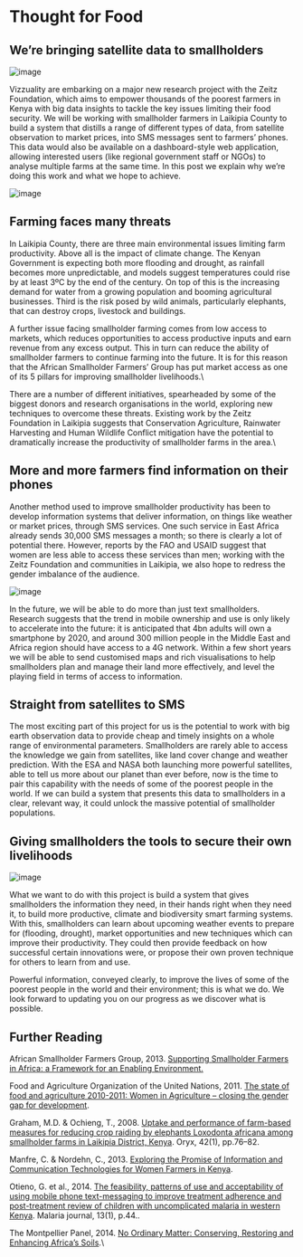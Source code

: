 <!--
slug: thought-for-food
date: Thu Mar 19 2015 13:09:42 GMT+0000 (GMT)
tags: 
title: Thought for Food
id: 114042422481
link: http://blog.vizzuality.com/post/114042422481/thought-for-food
raw: {"blog_name":"vizzuality","id":114042422481,"post_url":"http://blog.vizzuality.com/post/114042422481/thought-for-food","slug":"thought-for-food","type":"text","date":"2015-03-19 13:09:42 GMT","timestamp":1426770582,"state":"published","format":"html","reblog_key":"bXwBrO72","tags":[],"short_url":"http://tmblr.co/ZQVgQy1gDTKJH","highlighted":[],"note_count":1,"title":"Thought for Food","body":"<h2>We&rsquo;re bringing satellite data to smallholders</h2><figure data-orig-width=\"2048\" data-orig-height=\"1365\" style=\"margin: 20px 0 30px 0;text-align: center;\"><img src=\"https://40.media.tumblr.com/db31019726a116c9ca9369b6b1500469/tumblr_inline_nlgmcvdhcT1tn8nre_500.jpg\" data-orig-width=\"2048\" data-orig-height=\"1365\" alt=\"image\"/></figure><p>Vizzuality are embarking on a major new research project with the Zeitz Foundation, which aims to empower thousands of the poorest farmers in Kenya with big data insights to tackle the key issues limiting their food security. We will be working with smallholder farmers in Laikipia County to build a system that distills a range of different types of data, from satellite observation to market prices, into SMS messages sent to farmers’ phones. This data would also be available on a dashboard-style web application, allowing interested users (like regional government staff or NGOs) to analyse multiple farms at the same time. In this post we explain why we’re doing this work and what we hope to achieve.</p><figure data-orig-width=\"1200\" data-orig-height=\"870\" style=\"margin: 30px 0;text-align: center;\"><img src=\"https://40.media.tumblr.com/55344029a0d69a3c7ae580dbe2da60bb/tumblr_inline_nlgmexrYhd1tn8nre_500.png\" data-orig-width=\"1200\" data-orig-height=\"870\" alt=\"image\"/></figure><h2>Farming faces many threats</h2><p>In Laikipia County, there are three main environmental issues limiting farm productivity. Above all is the impact of climate change. The Kenyan Government is expecting both more flooding and drought, as rainfall becomes more unpredictable, and models suggest temperatures could rise by at least 3ºC by the end of the century. On top of this is the increasing demand for water from a growing population and booming agricultural businesses. Third is the risk posed by wild animals, particularly elephants, that can destroy crops, livestock and buildings. </p><p>A further issue facing smallholder farming comes from low access to markets, which reduces opportunities to access productive inputs and earn revenue from any excess output. This in turn can reduce the ability of smallholder farmers to continue farming into the future. It is for this reason that the African Smallholder Farmers’ Group has put market access as one of its 5 pillars for improving smallholder livelihoods.<br/></p><p>There are a number of different initiatives, spearheaded by some of the biggest donors and research organisations in the world, exploring new techniques to overcome these threats. Existing work by the Zeitz Foundation in Laikipia suggests that Conservation Agriculture, Rainwater Harvesting and Human Wildlife Conflict mitigation have the potential to dramatically increase the productivity of smallholder farms in the area. <br/></p><h2>More and more farmers find information on their phones</h2><p>Another method used to improve smallholder productivity has been to develop information systems that deliver information, on things like weather or market prices, through SMS services. One such service in East Africa already sends 30,000 SMS messages a month; so there is clearly a lot of potential there. However, reports by the FAO and USAID suggest that women are less able to access these services than men; working with the Zeitz Foundation and communities in Laikipia, we also hope to redress the gender imbalance of the audience.  </p><figure data-orig-width=\"1200\" data-orig-height=\"870\" style=\"margin: 30px 0;text-align: center;\"><img src=\"https://40.media.tumblr.com/9f115763c0782b558521d28e8d4f581d/tumblr_inline_nlgmfl09dU1tn8nre_500.png\" data-orig-width=\"1200\" data-orig-height=\"870\" alt=\"image\"/></figure><p>In the future, we will be able to do more than just text smallholders. Research suggests that the trend in mobile ownership and use is only likely to accelerate into the future: it is anticipated that 4bn adults will own a smartphone by 2020, and around 300 million people in the Middle East and Africa region should have access to a 4G network. Within a few short years we will be able to send customised maps and rich visualisations to help smallholders plan and manage their land more effectively, and level the playing field in terms of access to information. </p><h2>Straight from satellites to SMS</h2><p>The most exciting part of this project for us is the potential to work with big earth observation data to provide cheap and timely insights on a whole range of environmental parameters. Smallholders are rarely able to access the knowledge we gain from satellites, like land cover change and weather prediction. With the ESA and NASA both launching more powerful satellites, able to tell us more about our planet than ever before, now is the time to pair this capability with the needs of some of the poorest people in the world. If we can build a system that presents this data to smallholders in a clear, relevant way, it could unlock the massive potential of smallholder populations.  </p><h2>Giving smallholders the tools to secure their own livelihoods</h2><figure data-orig-width=\"1200\" data-orig-height=\"870\" style=\"margin: 20px 0 30px 0;text-align: center;\"><img src=\"https://40.media.tumblr.com/afbd9213dd71828957b4c6554ca5059f/tumblr_inline_nlgmgdg7NE1tn8nre_500.png\" data-orig-width=\"1200\" data-orig-height=\"870\" alt=\"image\"/></figure><p>What we want to do with this project is build a system that gives smallholders the information they need, in their hands right when they need it, to build more productive, climate and biodiversity smart farming systems. With this, smallholders can learn about upcoming weather events to prepare for (flooding, drought), market opportunities and new techniques which can improve their productivity. They could then provide feedback on how successful certain innovations were, or propose their own proven technique for others to learn from and use.</p><p>Powerful information, conveyed clearly, to improve the lives of some of the poorest people in the world and their environment; this is what we do. We look forward to updating you on our progress as we discover what is possible.</p><h2>Further Reading</h2><p>African Smallholder Farmers Group, 2013. <a href=\"http://www.asfg.org.uk/downloads/ASFG-Framework-Report.pdf\">Supporting Smallholder Farmers in Africa: a Framework for an Enabling Environment.</a> </p><p>Food and Agriculture Organization of the United Nations, 2011. <a href=\"http://www.fao.org/docrep/013/i2050e/i2050e.pdf\">The state of food and agriculture 2010-2011: Women in Agriculture &ndash; closing the gender gap for development</a>. </p><p>Graham, M.D. &amp; Ochieng, T., 2008. <a href=\"https://www.spaceforgiants.org/sites/default/files/Farm%20based%20deterrents%20for%20mitigating%20human%20elephant%20conflict.pdf\">Uptake and performance of farm-based measures for reducing crop raiding by elephants Loxodonta africana among smallholder farms in Laikipia District, Kenya</a>. Oryx, 42(1), pp.76–82. </p><p>Manfre, C. &amp; Nordehn, C., 2013. <a href=\"https://dl.dropboxusercontent.com/u/15810717/MEAS%20Case%20Studies/MEAS%20CS%20Kenya%20-%20Women%20and%20ICT%20-%20Manfre%20et%20al%20-%20August%202013.pdf\">Exploring the Promise of Information and Communication Technologies for Women Farmers in Kenya</a>. </p><p>Otieno, G. et al., 2014. <a href=\"http://www.malariajournal.com/content/13/1/44\">The feasibility, patterns of use and acceptability of using mobile phone text-messaging to improve treatment adherence and post-treatment review of children with uncomplicated malaria in western Kenya</a>. Malaria journal, 13(1), p.44.. </p><p><a href=\"http://ag4impact.org/news/no-ordinary-matter-conserving-restoring-and-enhancing-africas-soils-2014/\"></a>The Montpellier Panel, 2014. <a href=\"http://ag4impact.org/wp-content/uploads/2014/12/MP_0106_Soil_Report_LR1.pdf\">No Ordinary Matter: Conserving, Restoring and Enhancing Africa’s Soils</a>.<br/></p>","reblog":{"tree_html":"","comment":"<h2>We&rsquo;re bringing satellite data to smallholders</h2><figure data-orig-width=\"2048\" data-orig-height=\"1365\" style=\"margin: 20px 0 30px 0;text-align: center;\"><img src=\"https://40.media.tumblr.com/db31019726a116c9ca9369b6b1500469/tumblr_inline_nlgmcvdhcT1tn8nre_500.jpg\" data-orig-width=\"2048\" data-orig-height=\"1365\" alt=\"image\"></figure><p>Vizzuality are embarking on a major new research project with the Zeitz Foundation, which aims to empower thousands of the poorest farmers in Kenya with big data insights to tackle the key issues limiting their food security. We will be working with smallholder farmers in Laikipia County to build a system that distills a range of different types of data, from satellite observation to market prices, into SMS messages sent to farmers&rsquo; phones. This data would also be available on a dashboard-style web application, allowing interested users (like regional government staff or NGOs) to analyse multiple farms at the same time. In this post we explain why we&rsquo;re doing this work and what we hope to achieve.</p><figure data-orig-width=\"1200\" data-orig-height=\"870\" style=\"margin: 30px 0;text-align: center;\"><img src=\"https://40.media.tumblr.com/55344029a0d69a3c7ae580dbe2da60bb/tumblr_inline_nlgmexrYhd1tn8nre_500.png\" data-orig-width=\"1200\" data-orig-height=\"870\" alt=\"image\"></figure><h2>Farming faces many threats</h2><p>In Laikipia County, there are three main environmental issues limiting farm productivity. Above all is the impact of climate change. The Kenyan Government is expecting both more flooding and drought, as rainfall becomes more unpredictable, and models suggest temperatures could rise by at least 3&ordm;C by the end of the century. On top of this is the increasing demand for water from a growing population and booming agricultural businesses. Third is the risk posed by wild animals, particularly elephants, that can destroy crops, livestock and buildings. </p><p>A further issue facing smallholder farming comes from low access to markets, which reduces opportunities to access productive inputs and earn revenue from any excess output. This in turn can reduce the ability of smallholder farmers to continue farming into the future. It is for this reason that the African Smallholder Farmers&rsquo; Group has put market access as one of its 5 pillars for improving smallholder livelihoods.<br></p><p>There are a number of different initiatives, spearheaded by some of the biggest donors and research organisations in the world, exploring new techniques to overcome these threats. Existing work by the Zeitz Foundation in Laikipia suggests that Conservation Agriculture, Rainwater Harvesting and Human Wildlife Conflict mitigation have the potential to dramatically increase the productivity of smallholder farms in the area. <br></p><h2>More and more farmers find information on their phones</h2><p>Another method used to improve smallholder productivity has been to develop information systems that deliver information, on things like weather or market prices, through SMS services. One such service in East Africa already sends 30,000 SMS messages a month; so there is clearly a lot of potential there. However, reports by the FAO and USAID suggest that women are less able to access these services than men; working with the Zeitz Foundation and communities in Laikipia, we also hope to redress the gender imbalance of the audience. &nbsp;</p><figure data-orig-width=\"1200\" data-orig-height=\"870\" style=\"margin: 30px 0;text-align: center;\"><img src=\"https://40.media.tumblr.com/9f115763c0782b558521d28e8d4f581d/tumblr_inline_nlgmfl09dU1tn8nre_500.png\" data-orig-width=\"1200\" data-orig-height=\"870\" alt=\"image\"></figure><p>In the future, we will be able to do more than just text smallholders. Research suggests that the trend in mobile ownership and use is only likely to accelerate into the future: it is anticipated that 4bn adults will own a smartphone by 2020, and around 300 million people in the Middle East and Africa region should have access to a 4G network. Within a few short years we will be able to send customised maps and rich visualisations to help smallholders plan and manage their land more effectively, and level the playing field in terms of access to information. </p><h2>Straight from satellites to SMS</h2><p>The most exciting part of this project for us is the potential to work with big earth observation data to provide cheap and timely insights on a whole range of environmental parameters. Smallholders are rarely able to access the knowledge we gain from satellites, like land cover change and weather prediction. With the ESA and NASA both launching more powerful satellites, able to tell us more about our planet than ever before, now is the time to pair this capability with the needs of some of the poorest people in the world. If we can build a system that presents this data to smallholders in a clear, relevant way, it could unlock the massive potential of smallholder populations. &nbsp;</p><h2>Giving smallholders the tools to secure their own livelihoods</h2><figure data-orig-width=\"1200\" data-orig-height=\"870\" style=\"margin: 20px 0 30px 0;text-align: center;\"><img src=\"https://40.media.tumblr.com/afbd9213dd71828957b4c6554ca5059f/tumblr_inline_nlgmgdg7NE1tn8nre_500.png\" data-orig-width=\"1200\" data-orig-height=\"870\" alt=\"image\"></figure><p>What we want to do with this project is build a system that gives smallholders the information they need, in their hands right when they need it, to build more productive, climate and biodiversity smart farming systems. With this, smallholders can learn about upcoming weather events to prepare for (flooding, drought), market opportunities and new techniques which can improve their productivity. They could then provide feedback on how successful certain innovations were, or propose their own proven technique for others to learn from and use.</p><p>Powerful information, conveyed clearly, to improve the lives of some of the poorest people in the world and their environment; this is what we do. We look forward to updating you on our progress as we discover what is possible.</p><h2>Further Reading</h2><p>African Smallholder Farmers Group, 2013. <a href=\"http://www.asfg.org.uk/downloads/ASFG-Framework-Report.pdf\">Supporting Smallholder Farmers in Africa: a Framework for an Enabling Environment.</a> </p><p>Food and Agriculture Organization of the United Nations, 2011. <a href=\"http://www.fao.org/docrep/013/i2050e/i2050e.pdf\">The state of food and agriculture 2010-2011: Women in Agriculture &ndash; closing the gender gap for development</a>. </p><p>Graham, M.D. &amp; Ochieng, T., 2008. <a href=\"https://www.spaceforgiants.org/sites/default/files/Farm%20based%20deterrents%20for%20mitigating%20human%20elephant%20conflict.pdf\">Uptake and performance of farm-based measures for reducing crop raiding by elephants Loxodonta africana among smallholder farms in Laikipia District, Kenya</a>. Oryx, 42(1), pp.76&ndash;82. </p><p>Manfre, C. &amp; Nordehn, C., 2013. <a href=\"https://dl.dropboxusercontent.com/u/15810717/MEAS%20Case%20Studies/MEAS%20CS%20Kenya%20-%20Women%20and%20ICT%20-%20Manfre%20et%20al%20-%20August%202013.pdf\">Exploring the Promise of Information and Communication Technologies for Women Farmers in Kenya</a>. </p><p>Otieno, G. et al., 2014. <a href=\"http://www.malariajournal.com/content/13/1/44\">The feasibility, patterns of use and acceptability of using mobile phone text-messaging to improve treatment adherence and post-treatment review of children with uncomplicated malaria in western Kenya</a>. Malaria journal, 13(1), p.44.. </p><p><a href=\"http://ag4impact.org/news/no-ordinary-matter-conserving-restoring-and-enhancing-africas-soils-2014/\"></a>The Montpellier Panel, 2014. <a href=\"http://ag4impact.org/wp-content/uploads/2014/12/MP_0106_Soil_Report_LR1.pdf\">No Ordinary Matter: Conserving, Restoring and Enhancing Africa&rsquo;s Soils</a>.<br></p>"},"trail":[{"blog":{"name":"vizzuality","theme":{"avatar_shape":"square","background_color":"#FAFAFA","body_font":"Helvetica Neue","header_bounds":"","header_image":"http://assets.tumblr.com/images/default_header/optica_pattern_09.png?_v=abe6f565397f54e880c2b76e6fc2022e","header_image_focused":"http://assets.tumblr.com/images/default_header/optica_pattern_09_focused_v3.png?_v=abe6f565397f54e880c2b76e6fc2022e","header_image_scaled":"http://assets.tumblr.com/images/default_header/optica_pattern_09_focused_v3.png?_v=abe6f565397f54e880c2b76e6fc2022e","header_stretch":true,"link_color":"#529ECC","show_avatar":true,"show_description":true,"show_header_image":true,"show_title":true,"title_color":"#444444","title_font":"Gibson","title_font_weight":"bold"}},"post":{"id":"114042422481"},"content":"<h2>We’re bringing satellite data to smallholders</h2><figure data-orig-width=\"2048\" data-orig-height=\"1365\" style=\"margin: 20px 0 30px 0;text-align: center;\"><img src=\"https://40.media.tumblr.com/db31019726a116c9ca9369b6b1500469/tumblr_inline_nlgmcvdhcT1tn8nre_500.jpg\" data-orig-width=\"2048\" data-orig-height=\"1365\" alt=\"image\"></figure><p>Vizzuality are embarking on a major new research project with the Zeitz Foundation, which aims to empower thousands of the poorest farmers in Kenya with big data insights to tackle the key issues limiting their food security. We will be working with smallholder farmers in Laikipia County to build a system that distills a range of different types of data, from satellite observation to market prices, into SMS messages sent to farmers’ phones. This data would also be available on a dashboard-style web application, allowing interested users (like regional government staff or NGOs) to analyse multiple farms at the same time. In this post we explain why we’re doing this work and what we hope to achieve.</p><figure data-orig-width=\"1200\" data-orig-height=\"870\" style=\"margin: 30px 0;text-align: center;\"><img src=\"https://40.media.tumblr.com/55344029a0d69a3c7ae580dbe2da60bb/tumblr_inline_nlgmexrYhd1tn8nre_500.png\" data-orig-width=\"1200\" data-orig-height=\"870\" alt=\"image\"></figure><h2>Farming faces many threats</h2><p>In Laikipia County, there are three main environmental issues limiting farm productivity. Above all is the impact of climate change. The Kenyan Government is expecting both more flooding and drought, as rainfall becomes more unpredictable, and models suggest temperatures could rise by at least 3ºC by the end of the century. On top of this is the increasing demand for water from a growing population and booming agricultural businesses. Third is the risk posed by wild animals, particularly elephants, that can destroy crops, livestock and buildings. </p><p>A further issue facing smallholder farming comes from low access to markets, which reduces opportunities to access productive inputs and earn revenue from any excess output. This in turn can reduce the ability of smallholder farmers to continue farming into the future. It is for this reason that the African Smallholder Farmers’ Group has put market access as one of its 5 pillars for improving smallholder livelihoods.<br></p><p>There are a number of different initiatives, spearheaded by some of the biggest donors and research organisations in the world, exploring new techniques to overcome these threats. Existing work by the Zeitz Foundation in Laikipia suggests that Conservation Agriculture, Rainwater Harvesting and Human Wildlife Conflict mitigation have the potential to dramatically increase the productivity of smallholder farms in the area. <br></p><h2>More and more farmers find information on their phones</h2><p>Another method used to improve smallholder productivity has been to develop information systems that deliver information, on things like weather or market prices, through SMS services. One such service in East Africa already sends 30,000 SMS messages a month; so there is clearly a lot of potential there. However, reports by the FAO and USAID suggest that women are less able to access these services than men; working with the Zeitz Foundation and communities in Laikipia, we also hope to redress the gender imbalance of the audience.  </p><figure data-orig-width=\"1200\" data-orig-height=\"870\" style=\"margin: 30px 0;text-align: center;\"><img src=\"https://40.media.tumblr.com/9f115763c0782b558521d28e8d4f581d/tumblr_inline_nlgmfl09dU1tn8nre_500.png\" data-orig-width=\"1200\" data-orig-height=\"870\" alt=\"image\"></figure><p>In the future, we will be able to do more than just text smallholders. Research suggests that the trend in mobile ownership and use is only likely to accelerate into the future: it is anticipated that 4bn adults will own a smartphone by 2020, and around 300 million people in the Middle East and Africa region should have access to a 4G network. Within a few short years we will be able to send customised maps and rich visualisations to help smallholders plan and manage their land more effectively, and level the playing field in terms of access to information. </p><h2>Straight from satellites to SMS</h2><p>The most exciting part of this project for us is the potential to work with big earth observation data to provide cheap and timely insights on a whole range of environmental parameters. Smallholders are rarely able to access the knowledge we gain from satellites, like land cover change and weather prediction. With the ESA and NASA both launching more powerful satellites, able to tell us more about our planet than ever before, now is the time to pair this capability with the needs of some of the poorest people in the world. If we can build a system that presents this data to smallholders in a clear, relevant way, it could unlock the massive potential of smallholder populations.  </p><h2>Giving smallholders the tools to secure their own livelihoods</h2><figure data-orig-width=\"1200\" data-orig-height=\"870\" style=\"margin: 20px 0 30px 0;text-align: center;\"><img src=\"https://40.media.tumblr.com/afbd9213dd71828957b4c6554ca5059f/tumblr_inline_nlgmgdg7NE1tn8nre_500.png\" data-orig-width=\"1200\" data-orig-height=\"870\" alt=\"image\"></figure><p>What we want to do with this project is build a system that gives smallholders the information they need, in their hands right when they need it, to build more productive, climate and biodiversity smart farming systems. With this, smallholders can learn about upcoming weather events to prepare for (flooding, drought), market opportunities and new techniques which can improve their productivity. They could then provide feedback on how successful certain innovations were, or propose their own proven technique for others to learn from and use.</p><p>Powerful information, conveyed clearly, to improve the lives of some of the poorest people in the world and their environment; this is what we do. We look forward to updating you on our progress as we discover what is possible.</p><h2>Further Reading</h2><p>African Smallholder Farmers Group, 2013. <a href=\"http://www.asfg.org.uk/downloads/ASFG-Framework-Report.pdf\">Supporting Smallholder Farmers in Africa: a Framework for an Enabling Environment.</a> </p><p>Food and Agriculture Organization of the United Nations, 2011. <a href=\"http://www.fao.org/docrep/013/i2050e/i2050e.pdf\">The state of food and agriculture 2010-2011: Women in Agriculture – closing the gender gap for development</a>. </p><p>Graham, M.D. & Ochieng, T., 2008. <a href=\"https://www.spaceforgiants.org/sites/default/files/Farm%20based%20deterrents%20for%20mitigating%20human%20elephant%20conflict.pdf\">Uptake and performance of farm-based measures for reducing crop raiding by elephants Loxodonta africana among smallholder farms in Laikipia District, Kenya</a>. Oryx, 42(1), pp.76–82. </p><p>Manfre, C. & Nordehn, C., 2013. <a href=\"https://dl.dropboxusercontent.com/u/15810717/MEAS%20Case%20Studies/MEAS%20CS%20Kenya%20-%20Women%20and%20ICT%20-%20Manfre%20et%20al%20-%20August%202013.pdf\">Exploring the Promise of Information and Communication Technologies for Women Farmers in Kenya</a>. </p><p>Otieno, G. et al., 2014. <a href=\"http://www.malariajournal.com/content/13/1/44\">The feasibility, patterns of use and acceptability of using mobile phone text-messaging to improve treatment adherence and post-treatment review of children with uncomplicated malaria in western Kenya</a>. Malaria journal, 13(1), p.44.. </p><p><a href=\"http://ag4impact.org/news/no-ordinary-matter-conserving-restoring-and-enhancing-africas-soils-2014/\"></a>The Montpellier Panel, 2014. <a href=\"http://ag4impact.org/wp-content/uploads/2014/12/MP_0106_Soil_Report_LR1.pdf\">No Ordinary Matter: Conserving, Restoring and Enhancing Africa’s Soils</a>.<br></p>","content_raw":"<h2>We're bringing satellite data to smallholders</h2><figure data-orig-width=\"2048\" data-orig-height=\"1365\" style=\"margin: 20px 0 30px 0;text-align: center;\"><img src=\"https://40.media.tumblr.com/db31019726a116c9ca9369b6b1500469/tumblr_inline_nlgmcvdhcT1tn8nre_500.jpg\" data-orig-width=\"2048\" data-orig-height=\"1365\" alt=\"image\"></figure><p>Vizzuality are embarking on a major new research project with the Zeitz Foundation, which aims to empower thousands of the poorest farmers in Kenya with big data insights to tackle the key issues limiting their food security. We will be working with smallholder farmers in Laikipia County to build a system that distills a range of different types of data, from satellite observation to market prices, into SMS messages sent to farmers&rsquo; phones. This data would also be available on a dashboard-style web application, allowing interested users (like regional government staff or NGOs) to analyse multiple farms at the same time. In this post we explain why we&rsquo;re doing this work and what we hope to achieve.</p><figure data-orig-width=\"1200\" data-orig-height=\"870\" style=\"margin: 30px 0;text-align: center;\"><img src=\"https://40.media.tumblr.com/55344029a0d69a3c7ae580dbe2da60bb/tumblr_inline_nlgmexrYhd1tn8nre_500.png\" data-orig-width=\"1200\" data-orig-height=\"870\" alt=\"image\"></figure><h2>Farming faces many threats</h2><p>In Laikipia County, there are three main environmental issues limiting farm productivity. Above all is the impact of climate change. The Kenyan Government is expecting both more flooding and drought, as rainfall becomes more unpredictable, and models suggest temperatures could rise by at least 3&ordm;C by the end of the century. On top of this is the increasing demand for water from a growing population and booming agricultural businesses. Third is the risk posed by wild animals, particularly elephants, that can destroy crops, livestock and buildings. </p><p>A further issue facing smallholder farming comes from low access to markets, which reduces opportunities to access productive inputs and earn revenue from any excess output. This in turn can reduce the ability of smallholder farmers to continue farming into the future. It is for this reason that the African Smallholder Farmers&rsquo; Group has put market access as one of its 5 pillars for improving smallholder livelihoods.<br></p><p>There are a number of different initiatives, spearheaded by some of the biggest donors and research organisations in the world, exploring new techniques to overcome these threats. Existing work by the Zeitz Foundation in Laikipia suggests that Conservation Agriculture, Rainwater Harvesting and Human Wildlife Conflict mitigation have the potential to dramatically increase the productivity of smallholder farms in the area. <br></p><h2>More and more farmers find information on their phones</h2><p>Another method used to improve smallholder productivity has been to develop information systems that deliver information, on things like weather or market prices, through SMS services. One such service in East Africa already sends 30,000 SMS messages a month; so there is clearly a lot of potential there. However, reports by the FAO and USAID suggest that women are less able to access these services than men; working with the Zeitz Foundation and communities in Laikipia, we also hope to redress the gender imbalance of the audience. &nbsp;</p><figure data-orig-width=\"1200\" data-orig-height=\"870\" style=\"margin: 30px 0;text-align: center;\"><img src=\"https://40.media.tumblr.com/9f115763c0782b558521d28e8d4f581d/tumblr_inline_nlgmfl09dU1tn8nre_500.png\" data-orig-width=\"1200\" data-orig-height=\"870\" alt=\"image\"></figure><p>In the future, we will be able to do more than just text smallholders. Research suggests that the trend in mobile ownership and use is only likely to accelerate into the future: it is anticipated that 4bn adults will own a smartphone by 2020, and around 300 million people in the Middle East and Africa region should have access to a 4G network. Within a few short years we will be able to send customised maps and rich visualisations to help smallholders plan and manage their land more effectively, and level the playing field in terms of access to information. </p><h2>Straight from satellites to SMS</h2><p>The most exciting part of this project for us is the potential to work with big earth observation data to provide cheap and timely insights on a whole range of environmental parameters. Smallholders are rarely able to access the knowledge we gain from satellites, like land cover change and weather prediction. With the ESA and NASA both launching more powerful satellites, able to tell us more about our planet than ever before, now is the time to pair this capability with the needs of some of the poorest people in the world. If we can build a system that presents this data to smallholders in a clear, relevant way, it could unlock the massive potential of smallholder populations. &nbsp;</p><h2>Giving smallholders the tools to secure their own livelihoods</h2><figure data-orig-width=\"1200\" data-orig-height=\"870\" style=\"margin: 20px 0 30px 0;text-align: center;\"><img src=\"https://40.media.tumblr.com/afbd9213dd71828957b4c6554ca5059f/tumblr_inline_nlgmgdg7NE1tn8nre_500.png\" data-orig-width=\"1200\" data-orig-height=\"870\" alt=\"image\"></figure><p>What we want to do with this project is build a system that gives smallholders the information they need, in their hands right when they need it, to build more productive, climate and biodiversity smart farming systems. With this, smallholders can learn about upcoming weather events to prepare for (flooding, drought), market opportunities and new techniques which can improve their productivity. They could then provide feedback on how successful certain innovations were, or propose their own proven technique for others to learn from and use.</p><p>Powerful information, conveyed clearly, to improve the lives of some of the poorest people in the world and their environment; this is what we do. We look forward to updating you on our progress as we discover what is possible.</p><h2>Further Reading</h2><p>African Smallholder Farmers Group, 2013. <a href=\"http://www.asfg.org.uk/downloads/ASFG-Framework-Report.pdf\">Supporting Smallholder Farmers in Africa: a Framework for an Enabling Environment.</a> </p><p>\t\t \t \t \t\t\t\t\t\t\t\t</p><p>Food and Agriculture Organization of the United Nations, 2011. <a href=\"http://www.fao.org/docrep/013/i2050e/i2050e.pdf\">The state of food and agriculture 2010-2011: Women in Agriculture -- closing the gender gap for development</a>. </p><p>\t</p><p>Graham, M.D. &amp; Ochieng, T., 2008. <a href=\"https://www.spaceforgiants.org/sites/default/files/Farm%20based%20deterrents%20for%20mitigating%20human%20elephant%20conflict.pdf\">Uptake and performance of farm-based measures for reducing crop raiding by elephants Loxodonta africana among smallholder farms in Laikipia District, Kenya</a>. Oryx, 42(1), pp.76&ndash;82. </p><p>\t\t\t\t\t</p><p>Manfre, C. &amp; Nordehn, C., 2013. <a href=\"https://dl.dropboxusercontent.com/u/15810717/MEAS%20Case%20Studies/MEAS%20CS%20Kenya%20-%20Women%20and%20ICT%20-%20Manfre%20et%20al%20-%20August%202013.pdf\">Exploring the Promise of Information and Communication Technologies for Women Farmers in Kenya</a>. </p><p>Otieno, G. et al., 2014. <a href=\"http://www.malariajournal.com/content/13/1/44\">The feasibility, patterns of use and acceptability of using mobile phone text-messaging to improve treatment adherence and post-treatment review of children with uncomplicated malaria in western Kenya</a>. Malaria journal, 13(1), p.44.. </p><p>\t\t\t\t\t\t</p><p><a href=\"http://ag4impact.org/news/no-ordinary-matter-conserving-restoring-and-enhancing-africas-soils-2014/\"></a>The Montpellier Panel, 2014. <a href=\"http://ag4impact.org/wp-content/uploads/2014/12/MP_0106_Soil_Report_LR1.pdf\">No Ordinary Matter: Conserving, Restoring and Enhancing Africa&rsquo;s Soils</a>.<br></p>","is_current_item":true,"is_root_item":true}]}
publish: 2015-03-019
-->


Thought for Food
================

We’re bringing satellite data to smallholders
---------------------------------------------

![image](https://40.media.tumblr.com/db31019726a116c9ca9369b6b1500469/tumblr_inline_nlgmcvdhcT1tn8nre_500.jpg)

Vizzuality are embarking on a major new research project with the Zeitz
Foundation, which aims to empower thousands of the poorest farmers in
Kenya with big data insights to tackle the key issues limiting their
food security. We will be working with smallholder farmers in Laikipia
County to build a system that distills a range of different types of
data, from satellite observation to market prices, into SMS messages
sent to farmers’ phones. This data would also be available on a
dashboard-style web application, allowing interested users (like
regional government staff or NGOs) to analyse multiple farms at the same
time. In this post we explain why we’re doing this work and what we hope
to achieve.

![image](https://40.media.tumblr.com/55344029a0d69a3c7ae580dbe2da60bb/tumblr_inline_nlgmexrYhd1tn8nre_500.png)

Farming faces many threats
--------------------------

In Laikipia County, there are three main environmental issues limiting
farm productivity. Above all is the impact of climate change. The Kenyan
Government is expecting both more flooding and drought, as rainfall
becomes more unpredictable, and models suggest temperatures could rise
by at least 3ºC by the end of the century. On top of this is the
increasing demand for water from a growing population and booming
agricultural businesses. Third is the risk posed by wild animals,
particularly elephants, that can destroy crops, livestock and buildings.

A further issue facing smallholder farming comes from low access to
markets, which reduces opportunities to access productive inputs and
earn revenue from any excess output. This in turn can reduce the ability
of smallholder farmers to continue farming into the future. It is for
this reason that the African Smallholder Farmers’ Group has put market
access as one of its 5 pillars for improving smallholder livelihoods.\

There are a number of different initiatives, spearheaded by some of the
biggest donors and research organisations in the world, exploring new
techniques to overcome these threats. Existing work by the Zeitz
Foundation in Laikipia suggests that Conservation Agriculture, Rainwater
Harvesting and Human Wildlife Conflict mitigation have the potential to
dramatically increase the productivity of smallholder farms in the
area.\

More and more farmers find information on their phones
------------------------------------------------------

Another method used to improve smallholder productivity has been to
develop information systems that deliver information, on things like
weather or market prices, through SMS services. One such service in East
Africa already sends 30,000 SMS messages a month; so there is clearly a
lot of potential there. However, reports by the FAO and USAID suggest
that women are less able to access these services than men; working with
the Zeitz Foundation and communities in Laikipia, we also hope to
redress the gender imbalance of the audience.  

![image](https://40.media.tumblr.com/9f115763c0782b558521d28e8d4f581d/tumblr_inline_nlgmfl09dU1tn8nre_500.png)

In the future, we will be able to do more than just text smallholders.
Research suggests that the trend in mobile ownership and use is only
likely to accelerate into the future: it is anticipated that 4bn adults
will own a smartphone by 2020, and around 300 million people in the
Middle East and Africa region should have access to a 4G network. Within
a few short years we will be able to send customised maps and rich
visualisations to help smallholders plan and manage their land more
effectively, and level the playing field in terms of access to
information.

Straight from satellites to SMS
-------------------------------

The most exciting part of this project for us is the potential to work
with big earth observation data to provide cheap and timely insights on
a whole range of environmental parameters. Smallholders are rarely able
to access the knowledge we gain from satellites, like land cover change
and weather prediction. With the ESA and NASA both launching more
powerful satellites, able to tell us more about our planet than ever
before, now is the time to pair this capability with the needs of some
of the poorest people in the world. If we can build a system that
presents this data to smallholders in a clear, relevant way, it could
unlock the massive potential of smallholder populations.  

Giving smallholders the tools to secure their own livelihoods
-------------------------------------------------------------

![image](https://40.media.tumblr.com/afbd9213dd71828957b4c6554ca5059f/tumblr_inline_nlgmgdg7NE1tn8nre_500.png)

What we want to do with this project is build a system that gives
smallholders the information they need, in their hands right when they
need it, to build more productive, climate and biodiversity smart
farming systems. With this, smallholders can learn about upcoming
weather events to prepare for (flooding, drought), market opportunities
and new techniques which can improve their productivity. They could then
provide feedback on how successful certain innovations were, or propose
their own proven technique for others to learn from and use.

Powerful information, conveyed clearly, to improve the lives of some of
the poorest people in the world and their environment; this is what we
do. We look forward to updating you on our progress as we discover what
is possible.

Further Reading
---------------

African Smallholder Farmers Group, 2013. [Supporting Smallholder Farmers
in Africa: a Framework for an Enabling
Environment.](http://www.asfg.org.uk/downloads/ASFG-Framework-Report.pdf)

Food and Agriculture Organization of the United Nations, 2011. [The
state of food and agriculture 2010-2011: Women in Agriculture – closing
the gender gap for
development](http://www.fao.org/docrep/013/i2050e/i2050e.pdf).

Graham, M.D. & Ochieng, T., 2008. [Uptake and performance of farm-based
measures for reducing crop raiding by elephants Loxodonta africana among
smallholder farms in Laikipia District,
Kenya](https://www.spaceforgiants.org/sites/default/files/Farm%20based%20deterrents%20for%20mitigating%20human%20elephant%20conflict.pdf).
Oryx, 42(1), pp.76–82.

Manfre, C. & Nordehn, C., 2013. [Exploring the Promise of Information
and Communication Technologies for Women Farmers in
Kenya](https://dl.dropboxusercontent.com/u/15810717/MEAS%20Case%20Studies/MEAS%20CS%20Kenya%20-%20Women%20and%20ICT%20-%20Manfre%20et%20al%20-%20August%202013.pdf).

Otieno, G. et al., 2014. [The feasibility, patterns of use and
acceptability of using mobile phone text-messaging to improve treatment
adherence and post-treatment review of children with uncomplicated
malaria in western
Kenya](http://www.malariajournal.com/content/13/1/44). Malaria journal,
13(1), p.44..

[](http://ag4impact.org/news/no-ordinary-matter-conserving-restoring-and-enhancing-africas-soils-2014/)The
Montpellier Panel, 2014. [No Ordinary Matter: Conserving, Restoring and
Enhancing Africa’s
Soils](http://ag4impact.org/wp-content/uploads/2014/12/MP_0106_Soil_Report_LR1.pdf).\


